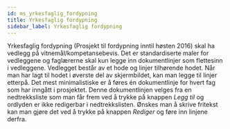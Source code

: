 ```yaml
---
id: ms_yrkesfaglig_fordypning
title: Yrkesfaglig fordypning
sidebar_label: Yrkesfaglig fordypning
---
```


Yrkesfaglig fordypning (Prosjekt til fordypning inntil høsten 2016) skal ha vedlegg på vitnemål/kompetansebevis. Det er standardiserte maler for vedleggene og faglærerne skal kun legge inn dokumentlinjer som flettesinn i vedleggene. Vedlegget består av et hode og linjer tilhørende hodet. Når man har lagt til hodet i øverste del av skjermbildet, kan man legge til linjer etterpå. Det mest minimalistiske er å føres én dokumentlinje for hvert fag som har inngått i prosjektet. Denne dokumentlinjen velges fra en nedtrekksliste som man får frem ved å trykke på knappen _Legg til_ og ordlyden er ikke redigerbar i nedtrekkslisten. Ønskes man å skrive fritekst kan man gjøre det ved å trykke på knappen _Rediger_ og føre inn linjene derfra.

